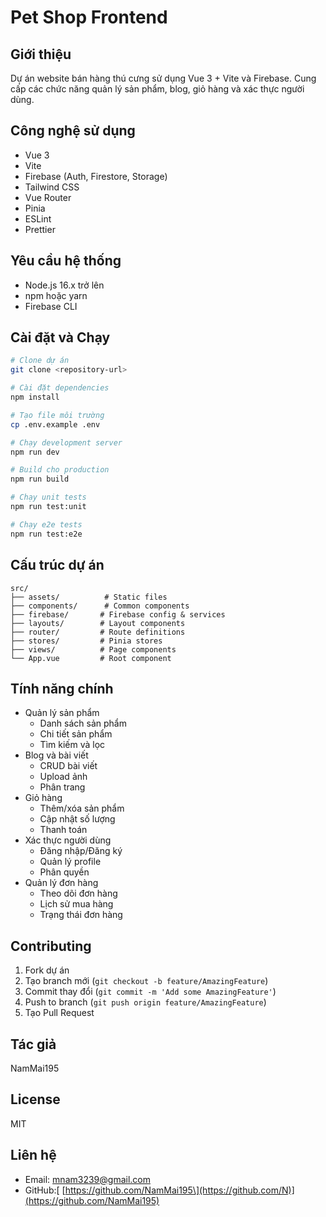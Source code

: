 # Pet Shop Frontend

## Giới thiệu
Dự án website bán hàng thú cưng sử dụng Vue 3 + Vite và Firebase. Cung cấp các chức năng quản lý sản phẩm, blog, giỏ hàng và xác thực người dùng.

## Công nghệ sử dụng
- Vue 3 
- Vite
- Firebase (Auth, Firestore, Storage)
- Tailwind CSS
- Vue Router
- Pinia
- ESLint
- Prettier

## Yêu cầu hệ thống
- Node.js 16.x trở lên
- npm hoặc yarn
- Firebase CLI

## Cài đặt và Chạy

```bash
# Clone dự án
git clone <repository-url>

# Cài đặt dependencies
npm install

# Tạo file môi trường
cp .env.example .env

# Chạy development server
npm run dev

# Build cho production
npm run build

# Chạy unit tests
npm run test:unit

# Chạy e2e tests
npm run test:e2e
```

## Cấu trúc dự án
```
src/
├── assets/          # Static files
├── components/      # Common components
├── firebase/       # Firebase config & services
├── layouts/        # Layout components
├── router/         # Route definitions
├── stores/         # Pinia stores
├── views/          # Page components
└── App.vue         # Root component
```

## Tính năng chính
- Quản lý sản phẩm
  - Danh sách sản phẩm
  - Chi tiết sản phẩm
  - Tìm kiếm và lọc
- Blog và bài viết
  - CRUD bài viết
  - Upload ảnh
  - Phân trang
- Giỏ hàng
  - Thêm/xóa sản phẩm
  - Cập nhật số lượng
  - Thanh toán
- Xác thực người dùng
  - Đăng nhập/Đăng ký
  - Quản lý profile
  - Phân quyền
- Quản lý đơn hàng
  - Theo dõi đơn hàng
  - Lịch sử mua hàng
  - Trạng thái đơn hàng

## Contributing
1. Fork dự án
2. Tạo branch mới (`git checkout -b feature/AmazingFeature`)
3. Commit thay đổi (`git commit -m 'Add some AmazingFeature'`)
4. Push to branch (`git push origin feature/AmazingFeature`)
5. Tạo Pull Request

## Tác giả
NamMai195

## License
MIT

## Liên hệ
- Email: mnam3239@gmail.com
- GitHub:[ \[https://github.com/NamMai195\](https://github.com/N)](https://github.com/NamMai195)
